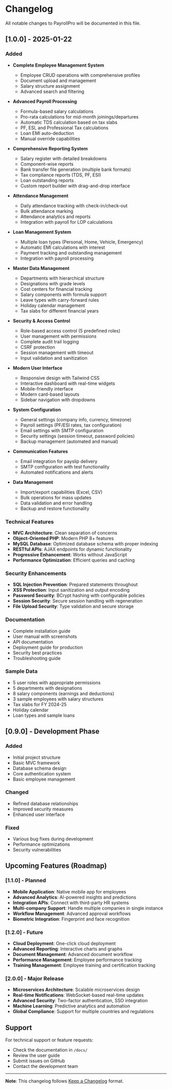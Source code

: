 # Changelog

All notable changes to PayrollPro will be documented in this file.

## [1.0.0] - 2025-01-22

### Added
- **Complete Employee Management System**
  - Employee CRUD operations with comprehensive profiles
  - Document upload and management
  - Salary structure assignment
  - Advanced search and filtering

- **Advanced Payroll Processing**
  - Formula-based salary calculations
  - Pro-rata calculations for mid-month joinings/departures
  - Automatic TDS calculation based on tax slabs
  - PF, ESI, and Professional Tax calculations
  - Loan EMI auto-deduction
  - Manual override capabilities

- **Comprehensive Reporting System**
  - Salary register with detailed breakdowns
  - Component-wise reports
  - Bank transfer file generation (multiple bank formats)
  - Tax compliance reports (TDS, PF, ESI)
  - Loan outstanding reports
  - Custom report builder with drag-and-drop interface

- **Attendance Management**
  - Daily attendance tracking with check-in/check-out
  - Bulk attendance marking
  - Attendance analytics and reports
  - Integration with payroll for LOP calculations

- **Loan Management System**
  - Multiple loan types (Personal, Home, Vehicle, Emergency)
  - Automatic EMI calculations with interest
  - Payment tracking and outstanding management
  - Integration with payroll processing

- **Master Data Management**
  - Departments with hierarchical structure
  - Designations with grade levels
  - Cost centers for financial tracking
  - Salary components with formula support
  - Leave types with carry-forward rules
  - Holiday calendar management
  - Tax slabs for different financial years

- **Security & Access Control**
  - Role-based access control (5 predefined roles)
  - User management with permissions
  - Complete audit trail logging
  - CSRF protection
  - Session management with timeout
  - Input validation and sanitization

- **Modern User Interface**
  - Responsive design with Tailwind CSS
  - Interactive dashboard with real-time widgets
  - Mobile-friendly interface
  - Modern card-based layouts
  - Sidebar navigation with dropdowns

- **System Configuration**
  - General settings (company info, currency, timezone)
  - Payroll settings (PF/ESI rates, tax configuration)
  - Email settings with SMTP configuration
  - Security settings (session timeout, password policies)
  - Backup management (automated and manual)

- **Communication Features**
  - Email integration for payslip delivery
  - SMTP configuration with test functionality
  - Automated notifications and alerts

- **Data Management**
  - Import/export capabilities (Excel, CSV)
  - Bulk operations for mass updates
  - Data validation and error handling
  - Backup and restore functionality

### Technical Features
- **MVC Architecture**: Clean separation of concerns
- **Object-Oriented PHP**: Modern PHP 8+ features
- **MySQL Database**: Optimized database schema with proper indexing
- **RESTful APIs**: AJAX endpoints for dynamic functionality
- **Progressive Enhancement**: Works without JavaScript
- **Performance Optimization**: Efficient queries and caching

### Security Enhancements
- **SQL Injection Prevention**: Prepared statements throughout
- **XSS Protection**: Input sanitization and output encoding
- **Password Security**: BCrypt hashing with configurable policies
- **Session Security**: Secure session handling with regeneration
- **File Upload Security**: Type validation and secure storage

### Documentation
- Complete installation guide
- User manual with screenshots
- API documentation
- Deployment guide for production
- Security best practices
- Troubleshooting guide

### Sample Data
- 5 user roles with appropriate permissions
- 5 departments with designations
- 8 salary components (earnings and deductions)
- 3 sample employees with salary structures
- Tax slabs for FY 2024-25
- Holiday calendar
- Loan types and sample loans

## [0.9.0] - Development Phase

### Added
- Initial project structure
- Basic MVC framework
- Database schema design
- Core authentication system
- Basic employee management

### Changed
- Refined database relationships
- Improved security measures
- Enhanced user interface

### Fixed
- Various bug fixes during development
- Performance optimizations
- Security vulnerabilities

## Upcoming Features (Roadmap)

### [1.1.0] - Planned
- **Mobile Application**: Native mobile app for employees
- **Advanced Analytics**: AI-powered insights and predictions
- **Integration APIs**: Connect with third-party HR systems
- **Multi-company Support**: Handle multiple companies in single instance
- **Workflow Management**: Advanced approval workflows
- **Biometric Integration**: Fingerprint and face recognition

### [1.2.0] - Future
- **Cloud Deployment**: One-click cloud deployment
- **Advanced Reporting**: Interactive charts and graphs
- **Document Management**: Advanced document workflow
- **Performance Management**: Employee performance tracking
- **Training Management**: Employee training and certification tracking

### [2.0.0] - Major Release
- **Microservices Architecture**: Scalable microservices design
- **Real-time Notifications**: WebSocket-based real-time updates
- **Advanced Security**: Two-factor authentication, SSO integration
- **Machine Learning**: Predictive analytics and automation
- **Global Compliance**: Support for multiple countries and regulations

## Support

For technical support or feature requests:
- Check the documentation in `/docs/`
- Review the user guide
- Submit issues on GitHub
- Contact the development team

---

**Note**: This changelog follows [Keep a Changelog](https://keepachangelog.com/) format.